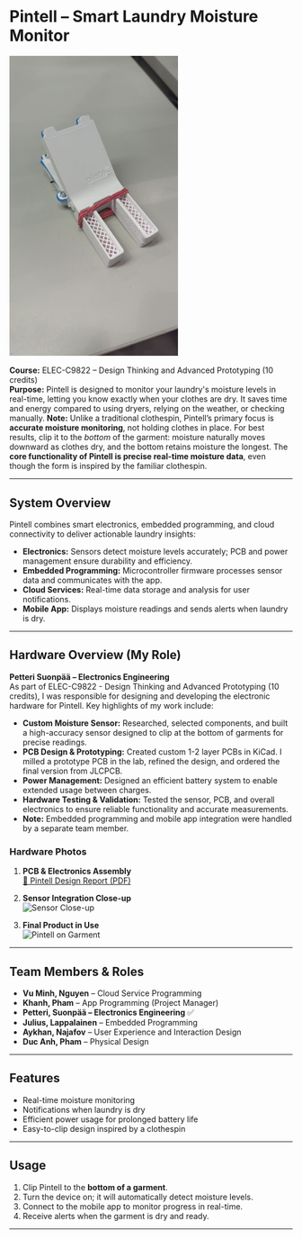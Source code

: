 # Pintell – Smart Laundry Moisture Monitor

<p align="left">
  <img src="pintell_photo.jpg" alt="Pintell Final Product" width="300"/>
</p>

**Course:** ELEC-C9822 – Design Thinking and Advanced Prototyping (10 credits)  
**Purpose:** Pintell is designed to monitor your laundry's moisture levels in real-time, letting you know exactly when your clothes are dry. It saves time and energy compared to using dryers, relying on the weather, or checking manually.
**Note:** Unlike a traditional clothespin, Pintell’s primary focus is **accurate moisture monitoring**, not holding clothes in place. For best results, clip it to the *bottom* of the garment: moisture naturally moves downward as clothes dry, and the bottom retains moisture the longest. The **core functionality of Pintell is precise real-time moisture data**, even though the form is inspired by the familiar clothespin.

---

## System Overview
Pintell combines smart electronics, embedded programming, and cloud connectivity to deliver actionable laundry insights:

- **Electronics:** Sensors detect moisture levels accurately; PCB and power management ensure durability and efficiency.
- **Embedded Programming:** Microcontroller firmware processes sensor data and communicates with the app.
- **Cloud Services:** Real-time data storage and analysis for user notifications.
- **Mobile App:** Displays moisture readings and sends alerts when laundry is dry.

---

## Hardware Overview (My Role)
**Petteri Suonpää – Electronics Engineering**  
As part of ELEC-C9822 - Design Thinking and Advanced Prototyping (10 credits), I was responsible for designing and developing the electronic hardware for Pintell. Key highlights of my work include:

- **Custom Moisture Sensor:** Researched, selected components, and built a high-accuracy sensor designed to clip at the bottom of garments for precise readings.  
- **PCB Design & Prototyping:** Created custom 1-2 layer PCBs in KiCad. I milled a prototype PCB in the lab, refined the design, and ordered the final version from JLCPCB.  
- **Power Management:** Designed an efficient battery system to enable extended usage between charges.  
- **Hardware Testing & Validation:** Tested the sensor, PCB, and overall electronics to ensure reliable functionality and accurate measurements.  
- **Note:** Embedded programming and mobile app integration were handled by a separate team member.  

### Hardware Photos
1. **PCB & Electronics Assembly**  
[📄 Pintell Design Report (PDF)](Kicad_layout.pdf)  

2. **Sensor Integration Close-up**  
![Sensor Close-up](images/sensor_closeup.jpg)  

3. **Final Product in Use**  
![Pintell on Garment](images/in_use.jpg)
---

## Team Members & Roles
- **Vu Minh, Nguyen** – Cloud Service Programming  
- **Khanh, Pham** – App Programming (Project Manager)  
- **Petteri, Suonpää – Electronics Engineering** ✅  
- **Julius, Lappalainen** – Embedded Programming  
- **Aykhan, Najafov** – User Experience and Interaction Design  
- **Duc Anh, Pham** – Physical Design  

---

## Features
- Real-time moisture monitoring  
- Notifications when laundry is dry  
- Efficient power usage for prolonged battery life  
- Easy-to-clip design inspired by a clothespin  

---

## Usage
1. Clip Pintell to the **bottom of a garment**.  
2. Turn the device on; it will automatically detect moisture levels.  
3. Connect to the mobile app to monitor progress in real-time.  
4. Receive alerts when the garment is dry and ready.  

---
